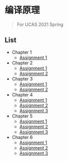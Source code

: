 # 编译原理
> For UCAS 2021 Spring

## List
* Chapter 1
  * [Assignment 1](Chapter1/Assignment1.md)
* Chapter 2
  * [Assignment 1](Chapter2/Assignment1.md)
  * [Assignment 2](Chapter2/Assignment2.md)
* Chapter 3
  * [Assignment 1](Chapter3/Assignment1.md)
  * [Assignment 2](Chapter3/Assignment2.md)
* Chapter 4
  * [Assignment 1](Chapter4/Assignment1.md)
  * [Assignment 2](Chapter4/Assignment2.md)
  * [Assignment 3](Chapter4/Assignment3.md)
* Chapter 5
  * [Assignment 1](Chapter5/Assignment1.md)
  * [Assignment 2](Chapter5/Assignment2.md)
  * [Assignment 3](Chapter5/Assignment3.md)
* Chapter 6
  * [Assignment 1](Chapter6/Assignment1.md)
  * [Assignment 2](Chapter6/Assignment2.md)
  * [Assignment 3](Chapter6/Assignment3.md)